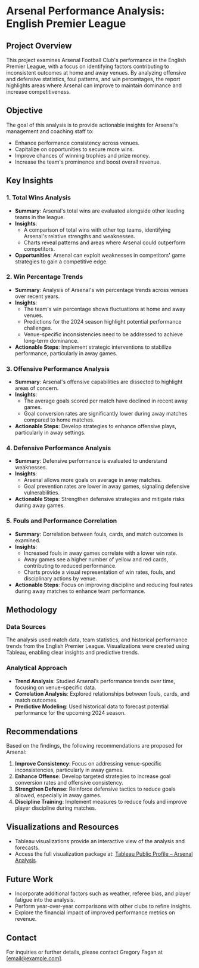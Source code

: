 # Arsenal Performance Analysis: English Premier League

## Project Overview
This project examines Arsenal Football Club's performance in the English Premier League, with a focus on identifying factors contributing to inconsistent outcomes at home and away venues. By analyzing offensive and defensive statistics, foul patterns, and win percentages, the report highlights areas where Arsenal can improve to maintain dominance and increase competitiveness.

## Objective
The goal of this analysis is to provide actionable insights for Arsenal's management and coaching staff to:
- Enhance performance consistency across venues.
- Capitalize on opportunities to secure more wins.
- Improve chances of winning trophies and prize money.
- Increase the team's prominence and boost overall revenue.

## Key Insights

### 1. **Total Wins Analysis**
- **Summary**: Arsenal's total wins are evaluated alongside other leading teams in the league.
- **Insights**:
  - A comparison of total wins with other top teams, identifying Arsenal's relative strengths and weaknesses.
  - Charts reveal patterns and areas where Arsenal could outperform competitors.
- **Opportunities**: Arsenal can exploit weaknesses in competitors' game strategies to gain a competitive edge.

### 2. **Win Percentage Trends**
- **Summary**: Analysis of Arsenal's win percentage trends across venues over recent years.
- **Insights**:
  - The team's win percentage shows fluctuations at home and away venues.
  - Predictions for the 2024 season highlight potential performance challenges.
  - Venue-specific inconsistencies need to be addressed to achieve long-term dominance.
- **Actionable Steps**: Implement strategic interventions to stabilize performance, particularly in away games.

### 3. **Offensive Performance Analysis**
- **Summary**: Arsenal's offensive capabilities are dissected to highlight areas of concern.
- **Insights**:
  - The average goals scored per match have declined in recent away games.
  - Goal conversion rates are significantly lower during away matches compared to home matches.
- **Actionable Steps**: Develop strategies to enhance offensive plays, particularly in away settings.

### 4. **Defensive Performance Analysis**
- **Summary**: Defensive performance is evaluated to understand weaknesses.
- **Insights**:
  - Arsenal allows more goals on average in away matches.
  - Goal prevention rates are lower in away games, signaling defensive vulnerabilities.
- **Actionable Steps**: Strengthen defensive strategies and mitigate risks during away games.

### 5. **Fouls and Performance Correlation**
- **Summary**: Correlation between fouls, cards, and match outcomes is examined.
- **Insights**:
  - Increased fouls in away games correlate with a lower win rate.
  - Away games see a higher number of yellow and red cards, contributing to reduced performance.
  - Charts provide a visual representation of win rates, fouls, and disciplinary actions by venue.
- **Actionable Steps**: Focus on improving discipline and reducing foul rates during away matches to enhance team performance.

## Methodology
### Data Sources
The analysis used match data, team statistics, and historical performance trends from the English Premier League. Visualizations were created using Tableau, enabling clear insights and predictive trends.

### Analytical Approach
- **Trend Analysis**: Studied Arsenal’s performance trends over time, focusing on venue-specific data.
- **Correlation Analysis**: Explored relationships between fouls, cards, and match outcomes.
- **Predictive Modeling**: Used historical data to forecast potential performance for the upcoming 2024 season.

## Recommendations
Based on the findings, the following recommendations are proposed for Arsenal:
1. **Improve Consistency**: Focus on addressing venue-specific inconsistencies, particularly in away games.
2. **Enhance Offense**: Develop targeted strategies to increase goal conversion rates and offensive consistency.
3. **Strengthen Defense**: Reinforce defensive tactics to reduce goals allowed, especially in away games.
4. **Discipline Training**: Implement measures to reduce fouls and improve player discipline during matches.

## Visualizations and Resources
- Tableau visualizations provide an interactive view of the analysis and forecasts.
- Access the full visualization package at: [Tableau Public Profile – Arsenal Analysis](https://publictableau.convapp/profile/gregoryfagan/viz/BAIS3140FINAL).

## Future Work
- Incorporate additional factors such as weather, referee bias, and player fatigue into the analysis.
- Perform year-over-year comparisons with other clubs to refine insights.
- Explore the financial impact of improved performance metrics on revenue.

## Contact
For inquiries or further details, please contact Gregory Fagan at [email@example.com].
